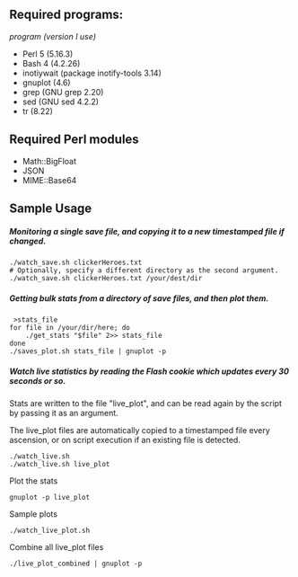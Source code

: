 ## Required programs:
*program (version I use)*
- Perl 5 (5.16.3)
- Bash 4 (4.2.26)
- inotiywait (package inotify-tools 3.14)
- gnuplot (4.6)
- grep (GNU grep 2.20)
- sed (GNU sed 4.2.2)
- tr (8.22)

## Required Perl modules
- Math::BigFloat
- JSON
- MIME::Base64

## Sample Usage
##### Monitoring a single save file, and copying it to a new timestamped file if changed.

```
./watch_save.sh clickerHeroes.txt
# Optionally, specify a different directory as the second argument.
./watch_save.sh clickerHeroes.txt /your/dest/dir
```

##### Getting bulk stats from a directory of save files, and then plot them.
```
 >stats_file
for file in /your/dir/here; do
    ./get_stats "$file" 2>> stats_file
done
./saves_plot.sh stats_file | gnuplot -p
```

##### Watch live statistics by reading the Flash cookie which updates every 30 seconds or so.

Stats are written to the file "live_plot", and can be read again by the script by passing it as an argument.

The live_plot files are automatically copied to a timestamped file every ascension, or on script execution if an existing file is detected.

```
./watch_live.sh
./watch_live.sh live_plot
```

Plot the stats

``gnuplot -p live_plot``

Sample plots

``./watch_live_plot.sh``

Combine all live_plot files

``./live_plot_combined | gnuplot -p``

